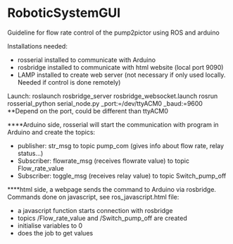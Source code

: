 # RoboticSystemGUI

Guideline for flow rate control of the pump2pictor using ROS and arduino

Installations needed:
- rosserial installed to communicate with Arduino
- rosbridge installed to communicate with html website (local port 9090)
- LAMP installed to create web server (not necessary if only used locally. Needed if control is done remotely)

Launch:
roslaunch rosbridge_server rosbridge_websocket.launch
rosrun rosserial_python serial_node.py _port:=/dev/ttyACM0 _baud:=9600
**Depend on the port, could be different than ttyACM0


****Arduino side, rosserial will start the communication with program in Arduino and create the topics:
- publisher: str_msg to topic pump_com (gives info about flow rate, relay status...)
- Subscriber: flowrate_msg (receives flowrate value) to topic Flow_rate_value
- Subscriber: toggle_msg (receives relay value) to topic Switch_pump_off

****html side, a webpage sends the command to Arduino via rosbridge. Commands done on javascript, see ros_javascript.html file:
- a javascript function starts connection with rosbridge
- topics /Flow_rate_value and /Switch_pump_off are created
- initialise variables to 0
- does the job to get values
